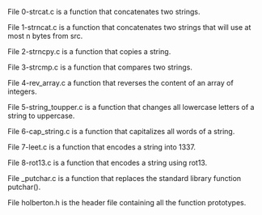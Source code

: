 File 0-strcat.c is a function that concatenates two strings.

File 1-strncat.c is a function that concatenates two strings that will use at most n bytes from src.

File 2-strncpy.c is a function that copies a string.

File 3-strcmp.c is a function that compares two strings.

File 4-rev_array.c a function that reverses the content of an array of integers.

File 5-string_toupper.c is a function that changes all lowercase letters of a string to uppercase.

File 6-cap_string.c is a function that capitalizes all words of a string.

File 7-leet.c is a function that encodes a string into 1337.

File 8-rot13.c is a function that encodes a string using rot13.

File _putchar.c is a function that replaces the standard library function putchar().

File holberton.h is the header file containing all the function prototypes.

